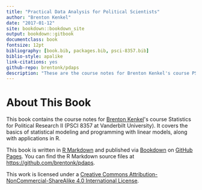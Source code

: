 ```yaml
--- 
title: "Practical Data Analysis for Political Scientists"
author: "Brenton Kenkel"
date: "2017-01-12"
site: bookdown::bookdown_site
output: bookdown::gitbook
documentclass: book
fontsize: 12pt
bibliography: [book.bib, packages.bib, psci-8357.bib]
biblio-style: apalike
link-citations: yes
github-repo: brentonk/pdaps
description: "These are the course notes for Brenton Kenkel's course PSCI 8357: Statistics for Political Research II.  They may or may not also be useful in their own right."
---
```


<!-- bookdown::render_book("index.Rmd", "bookdown::pdf_book", output_dir = ".") -->

# About This Book

This book contains the course notes for [Brenton Kenkel](http://bkenkel.com)'s course Statistics for Political Research II (PSCI 8357 at Vanderbilt University).  It covers the basics of statistical modeling and programming with linear models, along with applications in R.

This book is written in [R Markdown](http://rmarkdown.rstudio.com) and published via [Bookdown](https://bookdown.org) on [GitHub Pages](https://pages.github.com).  You can find the R Markdown source files at <https://github.com/brentonk/pdaps>.

This work is licensed under a [Creative Commons Attribution-NonCommercial-ShareAlike 4.0 International License](http://creativecommons.org/licenses/by-nc-sa/4.0/).
